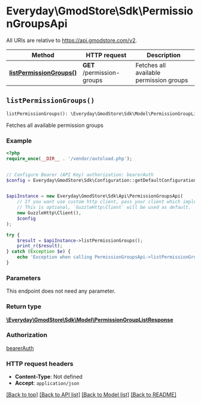 # Everyday\GmodStore\Sdk\PermissionGroupsApi

All URIs are relative to https://api.gmodstore.com/v2.

Method | HTTP request | Description
------------- | ------------- | -------------
[**listPermissionGroups()**](PermissionGroupsApi.md#listPermissionGroups) | **GET** /permission-groups | Fetches all available permission groups


## `listPermissionGroups()`

```php
listPermissionGroups(): \Everyday\GmodStore\Sdk\Model\PermissionGroupListResponse
```

Fetches all available permission groups

### Example

```php
<?php
require_once(__DIR__ . '/vendor/autoload.php');


// Configure Bearer (API Key) authorization: bearerAuth
$config = Everyday\GmodStore\Sdk\Configuration::getDefaultConfiguration()->setAccessToken('YOUR_ACCESS_TOKEN');


$apiInstance = new Everyday\GmodStore\Sdk\Api\PermissionGroupsApi(
    // If you want use custom http client, pass your client which implements `GuzzleHttp\ClientInterface`.
    // This is optional, `GuzzleHttp\Client` will be used as default.
    new GuzzleHttp\Client(),
    $config
);

try {
    $result = $apiInstance->listPermissionGroups();
    print_r($result);
} catch (Exception $e) {
    echo 'Exception when calling PermissionGroupsApi->listPermissionGroups: ', $e->getMessage(), PHP_EOL;
}
```

### Parameters

This endpoint does not need any parameter.

### Return type

[**\Everyday\GmodStore\Sdk\Model\PermissionGroupListResponse**](../Model/PermissionGroupListResponse.md)

### Authorization

[bearerAuth](../../README.md#bearerAuth)

### HTTP request headers

- **Content-Type**: Not defined
- **Accept**: `application/json`

[[Back to top]](#) [[Back to API list]](../../README.md#endpoints)
[[Back to Model list]](../../README.md#models)
[[Back to README]](../../README.md)
